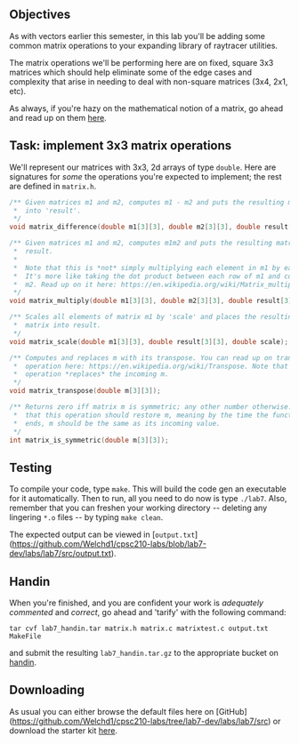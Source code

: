 ## Objectives

As with vectors earlier this semester, in this lab you'll be 
adding some common matrix operations to your expanding library of raytracer utilities. 

The matrix operations we'll be performing here are on fixed, square 3x3 matrices which
should help eliminate some of the edge cases and complexity that arise in needing to deal
with non-square matrices (3x4, 2x1, etc).

As always, if you're hazy on the mathematical notion of a matrix, go ahead and read up 
on them [here]().

## Task: implement 3x3 matrix operations

We'll represent our matrices with 3x3, 2d arrays of type `double`. Here are signatures
for *some* the operations you're expected to implement; the rest are defined in 
`matrix.h`.

```c
/** Given matrices m1 and m2, computes m1 - m2 and puts the resulting matrix
 *  into 'result'.
 */
void matrix_difference(double m1[3][3], double m2[3][3], double result[3][3]);

/** Given matrices m1 and m2, computes m1m2 and puts the resulting matrix into 
 *  result. 
 *  
 *  Note that this is *not* simply multiplying each element in m1 by each in m2! 
 *  It's more like taking the dot product between each row of m1 and column of 
 *  m2. Read up on it here: https://en.wikipedia.org/wiki/Matrix_multiplication
 */
void matrix_multiply(double m1[3][3], double m2[3][3], double result[3][3]);

/** Scales all elements of matrix m1 by 'scale' and places the resulting 
 *  matrix into result.
 */
void matrix_scale(double m1[3][3], double result[3][3], double scale);

/** Computes and replaces m with its transpose. You can read up on transpose 
 *  operation here: https://en.wikipedia.org/wiki/Transpose. Note that this 
 *  operation *replaces* the incoming m.
 */
void matrix_transpose(double m[3][3]);

/** Returns zero iff matrix m is symmetric; any other number otherwise. Note
 *  that this operation should restore m, meaning by the time the function 
 *  ends, m should be the same as its incoming value.
 */
int matrix_is_symmetric(double m[3][3]);
```

## Testing

To compile your code, type `make`. This will build the code gen an executable for it 
automatically. Then to run, all you need to do now is type `./lab7`. Also,
remember that you can freshen your working directory -- deleting any lingering
`*.o` files -- by typing `make clean`.

The expected output can be viewed in [`output.txt`]
(https://github.com/Welchd1/cpsc210-labs/blob/lab7-dev/labs/lab7/src/output.txt).

## Handin

When you're finished, and you are confident your work is *adequately commented* and 
*correct*, go ahead and 'tarify' with the following command:

```
tar cvf lab7_handin.tar matrix.h matrix.c matrixtest.c output.txt MakeFile
```

and submit the resulting `lab7_handin.tar.gz` to the appropriate bucket on 
[handin](https://handin.cs.clemson.edu/courses/).

## Downloading

As usual you can either browse the default files here on [GitHub]
(https://github.com/Welchd1/cpsc210-labs/tree/lab7-dev/labs/lab7/src) or download the 
starter kit [here]().
